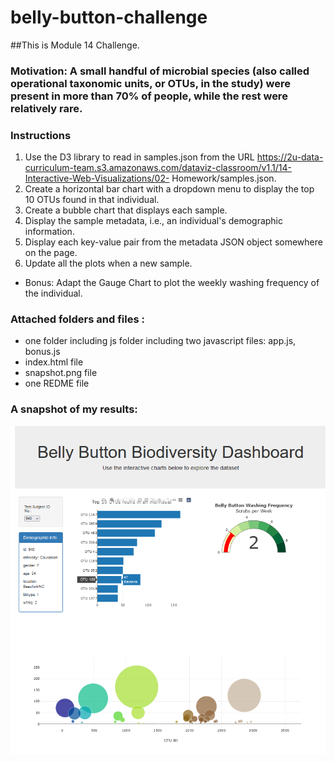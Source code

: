 # belly-button-challenge
##This is Module 14 Challenge. 

### Motivation: A small handful of microbial species (also called operational taxonomic units, or OTUs, in the study) were present in more than 70% of people, while the rest were relatively rare.
### Instructions
1. Use the D3 library to read in samples.json from the URL https://2u-data-curriculum-team.s3.amazonaws.com/dataviz-classroom/v1.1/14-Interactive-Web-Visualizations/02-
Homework/samples.json.
2. Create a horizontal bar chart with a dropdown menu to display the top 10 OTUs found in that individual.
3. Create a bubble chart that displays each sample.
4. Display the sample metadata, i.e., an individual's demographic information.
5. Display each key-value pair from the metadata JSON object somewhere on the page.
6. Update all the plots when a new sample.
* Bonus: Adapt the Gauge Chart to plot the weekly washing frequency of the individual.
  
### Attached folders and files :
* one folder including js folder including two javascript files: app.js, bonus.js
* index.html file
* snapshot.png file
* one REDME file
  
### A snapshot of my results:
![alt text](snapshot.png)
  
